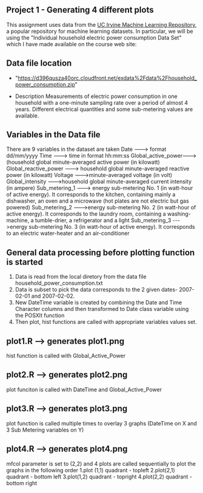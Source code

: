 ## Project 1 - Generating 4 different plots

This assignment uses data from
the <a href="http://archive.ics.uci.edu/ml/">UC Irvine Machine
Learning Repository</a>, a popular repository for machine learning
datasets. In particular, we will be using the "Individual household
electric power consumption Data Set" which I have made available on
the course web site:

## Data file location
* "https://d396qusza40orc.cloudfront.net/exdata%2Fdata%2Fhousehold_power_consumption.zip"

* Description Measurements of electric power consumption in
one household with a one-minute sampling rate over a period of almost
4 years. Different electrical quantities and some sub-metering values
are available.

## Variables in the Data file
There are 9 variables in the dataset are taken
Date  ---> format dd/mm/yyyy
Time ---> time in format hh:mm:ss </li>
Global_active_power--->(household global minute-averaged active power (in kilowatt)
Global_reactive_power ---> household global minute-averaged reactive power (in kilowatt)
Voltage --->minute-averaged voltage (in volt)
Global_intensity --->household global minute-averaged current intensity (in ampere)
Sub_metering_1 ---> energy sub-metering No. 1 (in watt-hour of active energy). It corresponds to the kitchen, containing mainly a dishwasher, an oven and a microwave (hot plates are not electric but gas powered)
Sub_metering_2 --->energy sub-metering No. 2 (in watt-hour of active energy). It corresponds to the laundry room, containing a washing-machine, a tumble-drier, a refrigerator and a light
Sub_metering_3 --->energy sub-metering No. 3 (in watt-hour of active energy). It corresponds to an electric water-heater and an air-conditioner

## General data processing before plotting function is started
 1. Data is read from the local diretory from the data file household_power_consumption.txt
 2. Data is subset to pick the data corresponds to the 2 given dates- 2007-02-01 and 2007-02-02.
 3. New DateTime variable is created by combining the Date and Time Character columns and then transformed to Date class variable using the POSXlt function
 4. Then plot, hist functions are called with appropriate variables values set.

## plot1.R  --> generates  plot1.png
hist function is called with Global_Active_Power
## plot2.R  --> generates  plot2.png
plot funciton is called with DateTime and Global_Active_Power
## plot3.R  --> generates  plot3.png
plot function is called multiple times to overlay 3 graphs (DateTime on X and 3 Sub Metering variables on Y)
## plot4.R  --> generates  plot4.png
mfcol parameter is set to (2,2) and 4 plots are called sequentially to plot the graphs in the following order
1.plot (1,1) quadrant - topleft
2.plot(2,1) quadrant - bottom left
3.plot(1,2) quadrant - topright
4.plot(2,2) quadrant - bottom right


